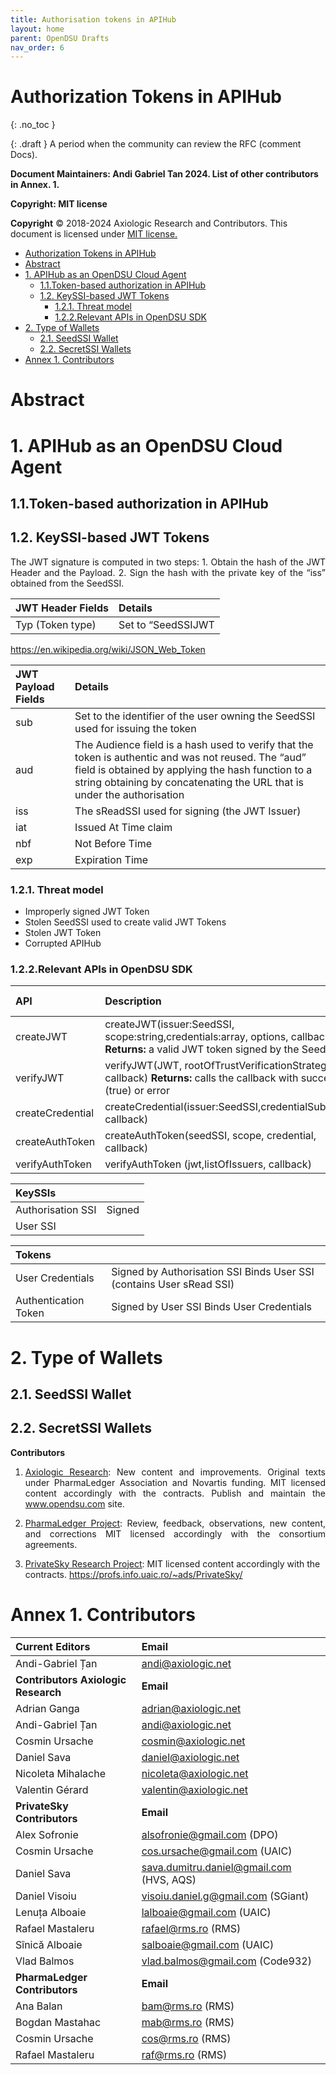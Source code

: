 ```yaml
---
title: Authorisation tokens in APIHub
layout: home
parent: OpenDSU Drafts
nav_order: 6
---
```



# Authorization Tokens in APIHub
{: .no_toc }

{: .draft }
A period when the community can review the RFC (comment Docs).

**Document Maintainers: Andi Gabriel Tan 2024. List of other contributors in Annex. 1.**

**Copyright: MIT license**

 **Copyright** © 2018-2024 Axiologic Research and Contributors.
This document is licensed under [MIT license.](https://en.wikipedia.org/wiki/MIT_License)

<!-- TOC -->
* [Authorization Tokens in APIHub](#authorization-tokens-in-apihub)
* [Abstract](#abstract)
* [1. APIHub as an OpenDSU Cloud Agent](#1-apihub-as-an-opendsu-cloud-agent)
  * [1.1.Token-based authorization in APIHub](#11token-based-authorization-in-apihub)
  * [1.2. KeySSI-based JWT Tokens](#12-keyssi-based-jwt-tokens-)
    * [1.2.1. Threat model](#121-threat-model)
    * [1.2.2.Relevant APIs in OpenDSU SDK](#122relevant-apis-in-opendsu-sdk)
* [2. Type of Wallets](#2-type-of-wallets)
  * [2.1. SeedSSI Wallet](#21-seedssi-wallet)
  * [2.2. SecretSSI Wallets](#22-secretssi-wallets)
* [Annex 1. Contributors](#annex-1-contributors)
<!-- TOC -->

# Abstract

# 1. APIHub as an OpenDSU Cloud Agent

## 1.1.Token-based authorization in APIHub

## 1.2. KeySSI-based JWT Tokens 

<p style='text-align: justify;'> The JWT signature is computed in two steps:
1. Obtain the hash of the JWT Header and the Payload.
2. Sign the hash with the private key of the “iss” obtained from the SeedSSI.</p>

| JWT Header Fields  | Details            |
|:-------------------|:-------------------|
| Typ (Token type)   | Set to “SeedSSIJWT |

<a href="">https://en.wikipedia.org/wiki/JSON_Web_Token
</a>

| JWT Payload Fields    | Details                                                                                                                                                                                                                                |
|:----------------------|:---------------------------------------------------------------------------------------------------------------------------------------------------------------------------------------------------------------------------------------|
| sub                   | Set to the identifier of the user owning the SeedSSI used for issuing the token                                                                                                                                                        |
| aud                   | The Audience field is a hash used to verify that the token is authentic and was not reused. The “aud” field is obtained by applying the hash  function to a string  obtaining by concatenating the URL that is under the authorisation |
| iss                   | The sReadSSI used for signing (the JWT Issuer)                                                                                                                                                                                         |
| iat                   | Issued At Time claim                                                                                                                                                                                                                   |
| nbf                   | Not Before Time                                                                                                                                                                                                                        |
| exp                   | Expiration Time                                                                                                                                                                                                                        |

### 1.2.1. Threat model

* Improperly signed JWT Token
* Stolen SeedSSI used to create valid JWT Tokens
* Stolen JWT Token 
* Corrupted APIHub 

### 1.2.2.Relevant APIs in OpenDSU SDK

| API              | Description                                                                                                                        | API family    |
|:-----------------|:-----------------------------------------------------------------------------------------------------------------------------------|:--------------|
| createJWT        | createJWT(issuer:SeedSSI, scope:string,credentials:array, options,  callback) **Returns:** a valid JWT token signed by the SeedSSI | crypto        |
| verifyJWT        | verifyJWT(JWT, rootOfTrustVerificationStrategy, callback) **Returns:** calls the callback with success (true) or error             | crypto        |
| createCredential | createCredential(issuer:SeedSSI,credentialSubject, callback)                                                                       |               |
| createAuthToken  | createAuthToken(seedSSI, scope, credential, callback)                                                                              |               |
| verifyAuthToken  | verifyAuthToken (jwt,listOfIssuers, callback)                                                                                      |               |


| KeySSIs           |        |
|:------------------|:-------|
| Authorisation SSI | Signed |
| User SSI          |        |

| Tokens               |                                                                       |
|:---------------------|:----------------------------------------------------------------------|
| User Credentials     | Signed by Authorisation SSI  Binds User SSI (contains User sRead SSI) |
| Authentication Token | Signed by User SSI  Binds User Credentials                            |


# 2. Type of Wallets

## 2.1. SeedSSI Wallet

## 2.2. SecretSSI Wallets







**Contributors**

1. <p style='text-align: justify;'><a href="www.axiologic.net">Axiologic Research</a>: New content and improvements. Original texts under PharmaLedger Association and Novartis funding. MIT licensed content accordingly with the contracts. Publish and maintain the <a href="www.opendsu.com">www.opendsu.com</a> site.

2. <p style='text-align: justify;'><a href="www.pharmaledger.eu">PharmaLedger Project</a>: Review, feedback, observations, new content, and corrections MIT licensed accordingly with the consortium agreements.

3. <a href="www.privatesky.xyz">PrivateSky Research Project</a>: MIT licensed content accordingly with the contracts. https://profs.info.uaic.ro/~ads/PrivateSky/

# Annex 1. Contributors

| **Current Editors**                  | **Email**                                |
|:-------------------------------------|:-----------------------------------------|
| Andi-Gabriel Țan                     | andi@axiologic.net                       |
| **Contributors Axiologic Research**  | **Email**                                |
| Adrian Ganga                         | adrian@axiologic.net                     |
| Andi-Gabriel Țan                     | andi@axiologic.net                       |
| Cosmin Ursache                       | cosmin@axiologic.net                     |
| Daniel Sava                          | daniel@axiologic.net                     |
| Nicoleta Mihalache                   | nicoleta@axiologic.net                   |
| Valentin Gérard                      | valentin@axiologic.net                   |
| **PrivateSky Contributors**          | **Email**                                |
| Alex Sofronie                        | alsofronie@gmail.com (DPO)               |
| Cosmin Ursache                       | cos.ursache@gmail.com (UAIC)             |
| Daniel Sava                          | sava.dumitru.daniel@gmail.com (HVS, AQS) |
| Daniel Visoiu                        | visoiu.daniel.g@gmail.com (SGiant)       |
| Lenuța Alboaie                       | lalboaie@gmail.com (UAIC)                |
| Rafael Mastaleru                     | rafael@rms.ro (RMS)                      |
| Sînică Alboaie                       | salboaie@gmail.com (UAIC)                |
| Vlad Balmos                          | vlad.balmos@gmail.com (Code932)          |
| **PharmaLedger Contributors**        | **Email**                                |
| Ana Balan                            | bam@rms.ro (RMS)                         |
| Bogdan Mastahac                      | mab@rms.ro (RMS)                         |
| Cosmin Ursache                       | cos@rms.ro (RMS)                         |
| Rafael Mastaleru                     | raf@rms.ro (RMS)                         |
